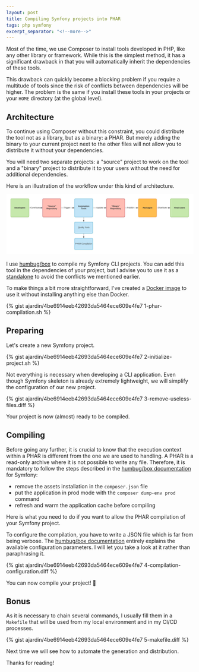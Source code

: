 ```yaml
---
layout: post
title: Compiling Symfony projects into PHAR
tags: php symfony
excerpt_separator: "<!--more-->"
---
```


Most of the time, we use Composer to install tools developed in PHP, like any other library or framework. While this is
the simplest method, it has a significant drawback in that you will automatically inherit the dependencies of these
tools.

<!--more-->

This drawback can quickly become a blocking problem if you require a multitude of tools since the risk of conflicts
between dependencies will be higher. The problem is the same if you install these tools in your projects or your `HOME`
directory (at the global level).

Architecture
------------
To continue using Composer without this constraint, you could distribute the tool not as a library, but as a binary:
a PHAR. But merely adding the binary to your current project next to the other files will not allow you to distribute
it without your dependencies.

You will need two separate projects: a "source" project to work on the tool and a "binary" project to distribute it to
your users without the need for additional dependencies.

Here is an illustration of the workflow under this kind of architecture.

![PHAR Architecture][1]

I use [humbug/box][2] to compile my Symfony CLI projects. You can add this tool in the dependencies of your project,
but I advise you to use it as a [standalone][3] to avoid the conflicts we mentioned earlier.

To make things a bit more straightforward, I've created a [Docker image][4] to use it without installing anything else
than Docker.

{% gist ajardin/4be6914eeb42693da5464ece609e4fe7 1-phar-compilation.sh %}

Preparing
---------
Let's create a new Symfony project.

{% gist ajardin/4be6914eeb42693da5464ece609e4fe7 2-initialize-project.sh %}

Not everything is necessary when developing a CLI application. Even though Symfony skeleton is already extremely
lightweight, we will simplify the configuration of our new project.

{% gist ajardin/4be6914eeb42693da5464ece609e4fe7 3-remove-useless-files.diff %}

Your project is now (almost) ready to be compiled.

Compiling
---------
Before going any further, it is crucial to know that the execution context within a PHAR is different from the one we
are used to handling. A PHAR is a read-only archive where it is not possible to write any file. Therefore, it is
mandatory to follow the steps described in the [humbug/box documentation][5] for Symfony:
* remove the assets installation in the `composer.json` file
* put the application in prod mode with the `composer dump-env prod` command
* refresh and warm the application cache before compiling

Here is what you need to do if you want to allow the PHAR compilation of your Symfony project.

To configure the compilation, you have to write a JSON file which is far from being verbose. The
[humbug/box documentation][6] entirely explains the available configuration parameters. I will let you take a look at
it rather than paraphrasing it.

{% gist ajardin/4be6914eeb42693da5464ece609e4fe7 4-compilation-configuration.diff %}

You can now compile your project! 🚀

Bonus
-----
As it is necessary to chain several commands, I usually fill them in a `Makefile` that will be used from my local
environment and in my CI/CD processes.

{% gist ajardin/4be6914eeb42693da5464ece609e4fe7 5-makefile.diff %}

Next time we will see how to automate the generation and distribution.

Thanks for reading!

<!-- Resources -->
[1]: /public/img/phar-workflow.jpeg
[2]: https://github.com/humbug/box
[3]: https://github.com/humbug/box/blob/master/doc/installation.md#phar
[4]: https://github.com/ajardin/docker-images/tree/master/common/humbug-box
[5]: https://github.com/humbug/box/blob/master/doc/symfony.md#symfony-support
[6]: https://github.com/humbug/box/blob/master/doc/configuration.md#configuration
